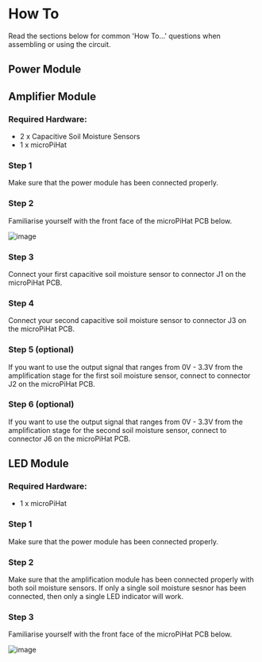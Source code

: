 # How To

Read the sections below for common 'How To...' questions when assembling or using the circuit.

## Power Module

## Amplifier Module

### Required Hardware:

- 2 x Capacitive Soil Moisture Sensors
- 1 x microPiHat

### Step 1

Make sure that the power module has been connected properly.

### Step 2

Familiarise yourself with the front face of the microPiHat PCB below.

![image](https://user-images.githubusercontent.com/83865890/121737262-ed7ca080-caf8-11eb-9a3f-dc7c883aa5a5.png)

### Step 3

Connect your first capacitive soil moisture sensor to connector J1 on the microPiHat PCB.

### Step 4

Connect your second capacitive soil moisture sensor to connector J3 on the microPiHat PCB.

### Step 5 (optional)

If you want to use the output signal that ranges from 0V - 3.3V from the amplification stage for the first soil moisture sensor, connect to connector J2 on the microPiHat PCB.

### Step 6 (optional)

If you want to use the output signal that ranges from 0V - 3.3V from the amplification stage for the second soil moisture sensor, connect to connector J6 on the microPiHat PCB.

## LED Module

### Required Hardware:

- 1 x microPiHat

### Step 1

Make sure that the power module has been connected properly.

### Step 2

Make sure that the amplification module has been connected properly with both soil moisture sensors. If only a single soil moisture sesnor has been connected, then only a single LED indicator will work.

### Step 3

Familiarise yourself with the front face of the microPiHat PCB below.

![image](https://user-images.githubusercontent.com/83865890/121737262-ed7ca080-caf8-11eb-9a3f-dc7c883aa5a5.png)
